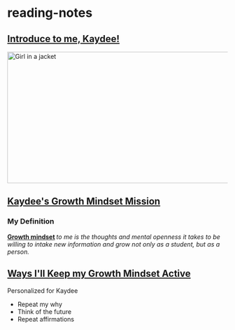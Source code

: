 # reading-notes
<html>
<body>
<h2>
<u>
<b> Introduce to me, Kaydee!
</h2>
</u>
</b>

<img src="https://cdn.discordapp.com/attachments/442113342501552147/1069658050820059206/image.png" alt="Girl in a jacket" width="1500" height="300">

<h2> <u> Kaydee's Growth Mindset Mission </u>
</h2>
<h3> My Definition
 </h3>
<p> <b> <u> Growth mindset</u> </b> <i> to me is the thoughts and mental openness it takes to be willing to intake new information and grow not only as a student, but as a person. 
</i>
</p>
<h2>
<u> Ways I'll Keep my Growth Mindset Active </u>
</h2>
<p> Personalized for Kaydee
<ul>
  <li>Repeat my why</li>
  <li>Think of the future</li>
  <li>Repeat affirmations</li>
</ul>
</p>

</body>
</html>
